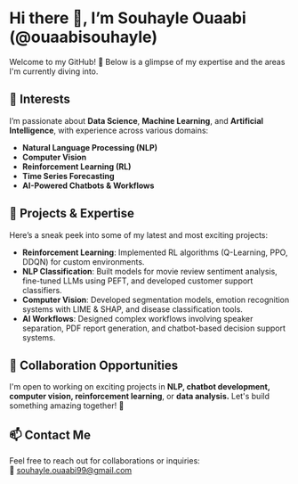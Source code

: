 # Hi there 👋, I’m Souhayle Ouaabi (@ouaabisouhayle)

Welcome to my GitHub! 🚀 Below is a glimpse of my expertise and the areas I'm currently diving into.  

## 👀 Interests  
I’m passionate about **Data Science**, **Machine Learning**, and **Artificial Intelligence**, with experience across various domains:  
- **Natural Language Processing (NLP)**  
- **Computer Vision**  
- **Reinforcement Learning (RL)**  
- **Time Series Forecasting**  
- **AI-Powered Chatbots & Workflows**  

## 💼 Projects & Expertise  
Here’s a sneak peek into some of my latest and most exciting projects:  
- **Reinforcement Learning**: Implemented RL algorithms (Q-Learning, PPO, DDQN) for custom environments.  
- **NLP Classification**: Built models for movie review sentiment analysis, fine-tuned LLMs using PEFT, and developed customer support classifiers.  
- **Computer Vision**: Developed segmentation models, emotion recognition systems with LIME & SHAP, and disease classification tools.  
- **AI Workflows**: Designed complex workflows involving speaker separation, PDF report generation, and chatbot-based decision support systems.  

## 💞️ Collaboration Opportunities  
I'm open to working on exciting projects in **NLP, chatbot development, computer vision, reinforcement learning**, or **data analysis.** Let's build something amazing together! 🎯

## 📫 Contact Me  
Feel free to reach out for collaborations or inquiries:  
📧 [souhayle.ouaabi99@gmail.com](mailto:souhayle.ouaabi99@gmail.com)  

<!---
@ouaabisouhayle/README.md is a ✨ special ✨ file that helps people understand who I am and what I do.
--->
